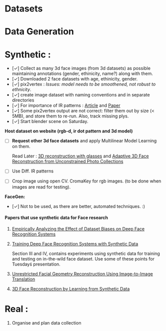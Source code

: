 # Datasets

# Data Generation

# Synthetic : 

- [✓] Collect as many 3d face images (from 3d datasets) as possible maintaining annotations (gender, ethinicity, name?) along with them.
- [✓] Downloaded 2 face datasets with age, ethinicity, gender.
- [✓] pix2vertex : *Issues: model needs to be smoothened, not robust to ethnicity*.
- [✓] create image dataset with naming conventions and in separate directories
- [✓] For importance of IR patterns : [Article](https://azttm.wordpress.com/2011/04/03/kinect-pattern-uncovered/) and [Paper](https://ieeexplore.ieee.org/stamp/stamp.jsp?arnumber=7328728)
- [✓] Some pix2vertex output are not correct: filter them out by size (< 5MB), and store them to re-run. Also, track missing plys.
- [✓] Start blender scene on Saturday. 


**Host dataset on website (rgb-d, ir dot pattern and 3d model)**

- [ ] **Request other 3d face datasets** and apply Multilinear Model Learning on them.

     Read Later : [3D reconstruction with glasses](https://drive.google.com/file/d/12gR2pu8lZ7DCsBr4GV3hyh_qQdSFv6iC/view?usp=sharing) and [Adaptive 3D Face Reconstruction from Unconstrained Photo Collections](https://ieeexplore.ieee.org/stamp/stamp.jsp?tp=&arnumber=7780824)


- [ ] Use Diff. IR patterns
- [ ] Crop image using open CV. CromaKey for rgb images. (to be done when images are read for testing).


**FaceGen:**
- [✓] Not to be used, as there are better, automated techniques. :)

#### Papers that use synthetic data for Face research
1. [Empirically Analyzing the Effect of Dataset Biases on Deep Face Recognition Systems](http://openaccess.thecvf.com/content_cvpr_2018_workshops/papers/w41/Kortylewski_Empirically_Analyzing_the_CVPR_2018_paper.pdf)

2. [Training Deep Face Recognition Systems with Synthetic Data](https://arxiv.org/pdf/1802.05891.pdf)
   
   Section III and IV, contains experiments using synthetic data for training and testing on in-the-wild face dataset.
   Use some of these points for Tuesdayś presentation.

3. [Unrestricted Facial Geometry Reconstruction Using Image-to-Image Translation](https://arxiv.org/pdf/1703.10131.pdf)

4. [3D Face Reconstruction by Learning from Synthetic Data](https://arxiv.org/pdf/1609.04387.pdf)

# Real :
1. Organise and plan data collection
